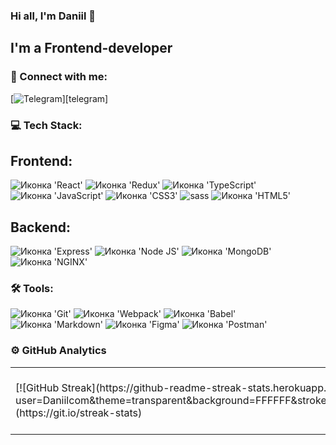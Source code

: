 ### Hi all, I'm Daniil 👋

## I'm a Frontend-developer

### 🤝 Connect with me:

[<img alt="Telegram" src="https://t.me/daniilkaam" />][telegram]

### 💻 Tech Stack:

## Frontend:

<img src="https://img.shields.io/badge/React-20232A?style=for-the-badge&logo=react&logoColor=61DAFB" alt="Иконка 'React'">
<img src="https://img.shields.io/badge/Redux-593D88?style=for-the-badge&logo=redux&logoColor=white" alt="Иконка 'Redux'">
<img src="https://img.shields.io/badge/TypeScript-007ACC?style=for-the-badge&logo=typescript&logoColor=white" alt="Иконка 'TypeScript'">
<img src="https://img.shields.io/badge/JavaScript-323330?style=for-the-badge&logo=javascript&logoColor=F7DF1E" alt="Иконка 'JavaScript'">
<img src="https://img.shields.io/badge/CSS3-1572B6?style=for-the-badge&logo=css3&logoColor=white" alt="Иконка 'СSS3'">
<img alt="sass" src="https://img.shields.io/badge/sass-CF649A.svg?&style=for-the-badge&logo=sass&logoColor=fff"alt="Иконка 'SCSS'" />
<img src="https://img.shields.io/badge/HTML5-E34F26?style=for-the-badge&logo=html5&logoColor=white" alt="Иконка 'HTML5'">

## Backend:

<img src="https://img.shields.io/badge/Express.js-000000?style=for-the-badge&logo=express&logoColor=white" alt="Иконка 'Express'">
<img src="https://img.shields.io/badge/Node.js-339933?style=for-the-badge&logo=nodedotjs&logoColor=white" alt="Иконка 'Node JS'">
<img src="https://img.shields.io/badge/MongoDB-4EA94B?style=for-the-badge&logo=mongodb&logoColor=white" alt="Иконка 'MongoDB'">
<img src="https://img.shields.io/badge/Nginx-009639?style=for-the-badge&logo=nginx&logoColor=white" alt="Иконка 'NGINX'">

### 🛠 Tools:

<img src="https://img.shields.io/badge/GIT-E44C30?style=for-the-badge&logo=git&logoColor=white" alt="Иконка 'Git'">
<img src="https://img.shields.io/badge/Webpack-8DD6F9?style=for-the-badge&logo=Webpack&logoColor=white" alt="Иконка 'Webpack'">
<img src="https://img.shields.io/badge/Babel-F9DC3E?style=for-the-badge&logo=babel&logoColor=white" alt="Иконка 'Babel'">
<img src="https://img.shields.io/badge/Markdown-000000?style=for-the-badge&logo=markdown&logoColor=white" alt="Иконка 'Markdown'">
<img src="https://img.shields.io/badge/Figma-F24E1E?style=for-the-badge&logo=figma&logoColor=white" alt="Иконка 'Figma'">
<img src="https://img.shields.io/badge/Postman-FF6C37?style=for-the-badge&logo=Postman&logoColor=white" alt="Иконка 'Postman'">

### ⚙️ GitHub Analytics

<table>
  <tr>
    <td>
    [![GitHub Streak](https://github-readme-streak-stats.herokuapp.com?user=Daniilcom&theme=transparent&background=FFFFFF&stroke=52C94F&ring=52C94F&currStreakNum=3941FF&currStreakLabel=3941FF)](https://git.io/streak-stats)
    </td>
    <td>
     [![Top Langs](https://github-readme-stats.vercel.app/api/top-langs/?Daniilcom=anuraghazra&layout=pie)](https://github.com/anuraghazra/github-readme-stats)
    </td>
  </tr>
</table>
